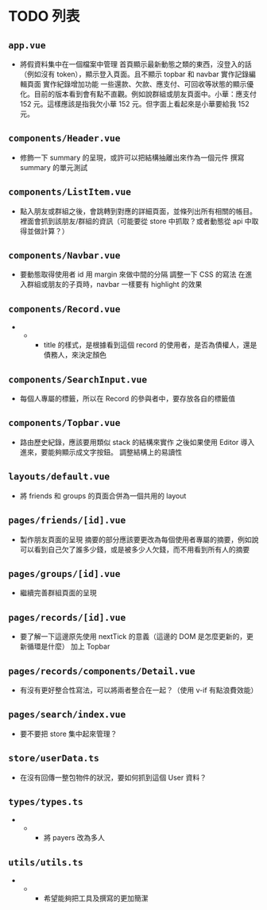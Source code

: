 # TODO 列表

## `app.vue`

- 將假資料集中在一個檔案中管理
首頁顯示最新動態之類的東西，沒登入的話（例如沒有 token），顯示登入頁面。且不顯示 topbar 和 navbar
實作記錄編輯頁面
實作紀錄增加功能
一些還款、欠款、應支付、可回收等狀態的顯示優化。目前的版本看到會有點不直觀。例如說群組或朋友頁面中。小華：應支付 152 元。這樣應該是指我欠小華 152 元。但字面上看起來是小華要給我 152 元。
>


## `components/Header.vue`

- 修飾一下 summary 的呈現，或許可以把結構抽離出來作為一個元件
撰寫 summary 的單元測試


## `components/ListItem.vue`

- 點入朋友或群組之後，會跳轉到對應的詳細頁面，並條列出所有相關的帳目。裡面會抓到該朋友/群組的資訊（可能要從 store 中抓取？或者動態從 api 中取得並做計算？）
>


## `components/Navbar.vue`

- 要動態取得使用者 id
用 margin 來做中間的分隔
調整一下 CSS 的寫法
在進入群組或朋友的子頁時，navbar 一樣要有 highlight 的效果
>


## `components/Record.vue`

- * - title 的樣式，是根據看到這個 record 的使用者，是否為債權人，還是債務人，來決定顏色


## `components/SearchInput.vue`

- 每個人專屬的標籤，所以在 Record 的參與者中，要存放各自的標籤值
>


## `components/Topbar.vue`

- 路由歷史紀錄，應該要用類似 stack 的結構來實作
之後如果使用 Editor 導入進來，要能夠顯示成文字按鈕。
調整結構上的易讀性
>


## `layouts/default.vue`

- 將 friends 和 groups 的頁面合併為一個共用的 layout
>


## `pages/friends/[id].vue`

- 製作朋友頁面的呈現
摘要的部分應該要更改為每個使用者專屬的摘要，例如說可以看到自己欠了誰多少錢，或是被多少人欠錢，而不用看到所有人的摘要
>


## `pages/groups/[id].vue`

- 繼續完善群組頁面的呈現
>


## `pages/records/[id].vue`

- 要了解一下這邊原先使用 nextTick 的意義（這邊的 DOM 是怎麼更新的，更新循環是什麼）
加上 Topbar
>


## `pages/records/components/Detail.vue`

- 有沒有更好整合性寫法，可以將兩者整合在一起？（使用 v-if 有點浪費效能）
>


## `pages/search/index.vue`

- 要不要把 store 集中起來管理？
>


## `store/userData.ts`

- 在沒有回傳一整包物件的狀況，要如何抓到這個 User 資料？


## `types/types.ts`

- * - 將 payers 改為多人


## `utils/utils.ts`

- * - 希望能夠把工具及撰寫的更加簡潔


